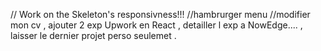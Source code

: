 // Work on the Skeleton's responsivness!!!
//hambrurger menu
//modifier mon cv , ajouter 2 exp Upwork en React , detailler l exp a NowEdge.... , laisser le dernier projet perso seulemet .
